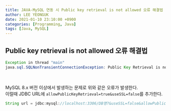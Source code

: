 ```yaml
---
title: JAVA-MySQL 연동 시 Public key retrieval is not allowed 오류 해결법
author: LEE YEONGUK
date: 2021-01-10 23:10:00 +0900
categories: [Programming, Java]
tags: [Java, MySQL]
---
```


## Public key retrieval is not allowed 오류 해결법
~~~java
Exception in thread "main" 
java.sql.SQLNonTransientConnectionException: Public Key Retrieval is not allowed
~~~

<br/>

MySQL 8.x 버전 이상에서 발생하는 문제로 위와 같은 오류가 발생한다.   
이럴때 JDBC URL에 `allowPublicKeyRetrieval=true&useSSL=false`를 추가한다.

~~~java
String url = jdbc:mysql://localhost:3306/DB명?&useSSL=false&allowPublicKeyRetrieval=true&useUnicode=true&serverTimezone=UTC"
~~~


